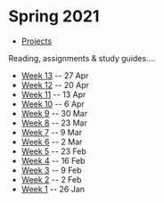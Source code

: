 # Spring 2021

* [Projects](./projects.md)

Reading, assignments & study guides....

* [Week 13](./week13.md) -- 27 Apr
* [Week 12](./week12.md) -- 20 Apr
* [Week 11](./week11.md) -- 13 Apr
* [Week 10](./week10.md) -- 6 Apr
* [Week 9](./week09.md) -- 30 Mar
* [Week 8](./week08.md) -- 23 Mar
* [Week 7](./week07.md) -- 9 Mar
* [Week 6](./week06.md) -- 2 Mar
* [Week 5](./week05.md) -- 23 Feb
* [Week 4](./week04.md) -- 16 Feb
* [Week 3](./week03.md) -- 9 Feb
* [Week 2](./week02.md) -- 2 Feb
* [Week 1](./week01.md) -- 26 Jan
